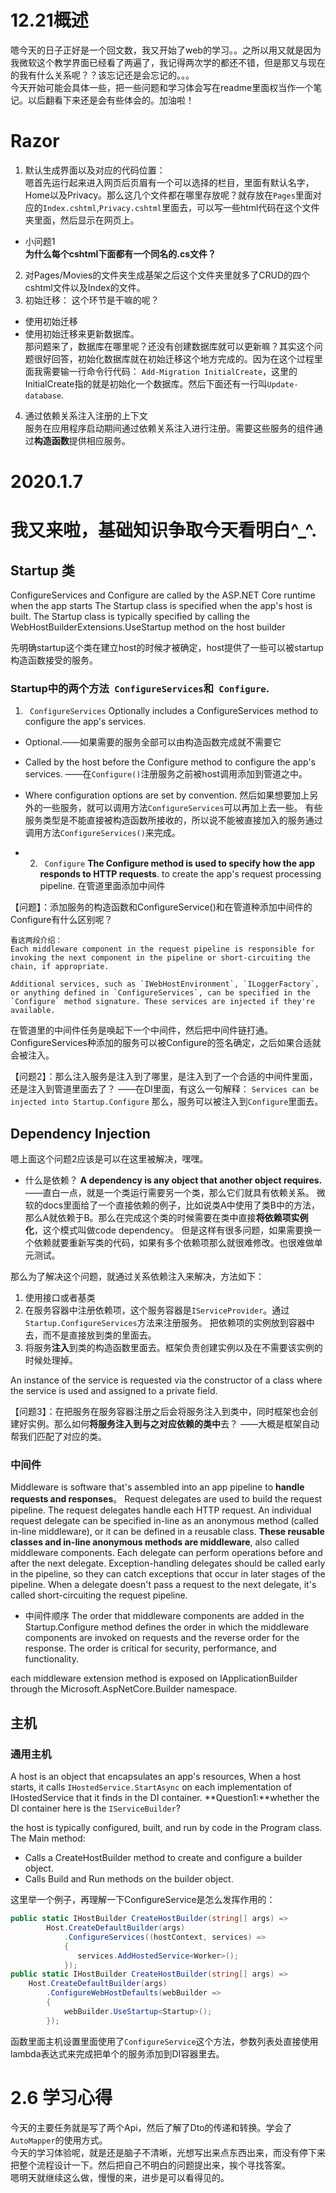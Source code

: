 # 12.21概述  
嗯今天的日子正好是一个回文数，我又开始了web的学习。。之所以用又就是因为我微软这个教学界面已经看了两遍了，我记得两次学的都还不错，但是那又与现在的我有什么关系呢？？该忘记还是会忘记的。。。   
今天开始可能会具体一些，把一些问题和学习体会写在readme里面权当作一个笔记。以后翻看下来还是会有些体会的。加油啦！

# Razor
1. 默认生成界面以及对应的代码位置：  
嗯首先运行起来进入网页后页眉有一个可以选择的栏目，里面有默认名字，Home以及Privacy。那么这几个文件都在哪里存放呢？就存放在`Pages`里面对应的`Index.cshtml`,`Privacy.cshtml`里面去，可以写一些html代码在这个文件夹里面，然后显示在网页上。  
- 小问题1  
**为什么每个cshtml下面都有一个同名的.cs文件？**
2. 对Pages/Movies的文件夹生成基架之后这个文件夹里就多了CRUD的四个cshtml文件以及Index的文件。
3. 初始迁移：
这个环节是干嘛的呢？
- 使用初始迁移
- 使用初始迁移来更新数据库。  
那问题来了，数据库在哪里呢？还没有创建数据库就可以更新嘛？其实这个问题很好回答，初始化数据库就在初始迁移这个地方完成的。因为在这个过程里面我需要输一行命令行代码：
`Add-Migration InitialCreate`，这里的InitialCreate指的就是初始化一个数据库。然后下面还有一行叫`Update-database`.
4. 通过依赖关系注入注册的上下文  
服务在应用程序启动期间通过依赖关系注入进行注册。需要这些服务的组件通过**构造函数**提供相应服务。

# 2020.1.7
# 我又来啦，基础知识争取今天看明白^_^.
## Startup 类
ConfigureServices and Configure are called by the ASP.NET Core runtime when the app starts
The Startup class is specified when the app's host is built. The Startup class is typically specified by calling the WebHostBuilderExtensions.UseStartup<TStartup/> method on the host builder

先明确startup这个类在建立host的时候才被确定，host提供了一些可以被startup构造函数接受的服务。

### Startup中的两个方法` ConfigureServices`和` Configure`.
1. ` ConfigureServices`
Optionally includes a ConfigureServices method to configure the app's services.
- Optional.——如果需要的服务全部可以由构造函数完成就不需要它
- Called by the host before the Configure method to configure the app's services. ——在`Configure()`注册服务之前被host调用添加到管道之中。
- Where configuration options are set by convention.
然后如果想要加上另外的一些服务，就可以调用方法`ConfigureServices`可以再加上去一些。 有些服务类型是不能直接被构造函数所接收的，所以说不能被直接加入的服务通过调用方法`ConfigureServices()`来完成。

- 2. ` Configure`
**The Configure method is used to specify how the app responds to HTTP requests**.
to create the app's request processing pipeline.
在管道里面添加中间件


【问题】：添加服务的构造函数和ConfigureService()和在管道种添加中间件的Configure有什么区别呢？
```
看这两段介绍：
Each middleware component in the request pipeline is responsible for invoking the next component in the pipeline or short-circuiting the chain, if appropriate.

Additional services, such as `IWebHostEnvironment`, `ILoggerFactory`, or anything defined in `ConfigureServices`, can be specified in the `Configure` method signature. These services are injected if they're available.
```
   在管道里的中间件任务是唤起下一个中间件，然后把中间件链打通。ConfigureServices种添加的服务可以被Configure的签名确定，之后如果合适就会被注入。

【问题2】：那么注入服务是注入到了哪里，是注入到了一个合适的中间件里面，还是注入到管道里面去了？
——在DI里面，有这么一句解释：
`Services can be injected into Startup.Configure`
那么，服务可以被注入到`Configure`里面去。
## Dependency Injection
嗯上面这个问题2应该是可以在这里被解决，嘿嘿。
- 什么是依赖？
**A dependency is any object that another object requires.**
——直白一点，就是一个类运行需要另一个类，那么它们就具有依赖关系。
微软的docs里面给了一个直接依赖的例子，比如说类A中使用了类B中的方法，那么A就依赖于B。那么在完成这个类的时候需要在类中直接**将依赖项实例化**，这个模式叫做code dependency。
但是这样有很多问题，如果需要换一个依赖就要重新写类的代码，如果有多个依赖项那么就很难修改。也很难做单元测试。

那么为了解决这个问题，就通过关系依赖注入来解决，方法如下：
1. 使用接口或者基类
2. 在服务容器中注册依赖项，这个服务容器是`IServiceProvider`。通过`Startup.ConfigureServices`方法来注册服务。
把依赖项的实例放到容器中去，而不是直接放到类的里面去。
3. 将服务**注入**到类的构造函数里面去。框架负责创建实例以及在不需要该实例的时候处理掉。

An instance of the service is requested via the constructor of a class where the service is used and assigned to a private field.

【问题3】：在把服务在服务容器注册之后会将服务注入到类中，同时框架也会创建好实例。那么如何**将服务注入到与之对应依赖的类中**去？
——大概是框架自动帮我们匹配了对应的类。



### 中间件
Middleware is software that's assembled into an app pipeline to **handle requests and responses**。
Request delegates are used to build the request pipeline. The request delegates handle each HTTP request.
 An individual request delegate can be specified in-line as an anonymous method (called in-line middleware), or it can be defined in a reusable class.
 **These reusable classes and in-line anonymous methods are middleware**, also called middleware components. 
 Each delegate can perform operations before and after the next delegate. Exception-handling delegates should be called early in the pipeline, so they can catch exceptions that occur in later stages of the pipeline.
 When a delegate doesn't pass a request to the next delegate, it's called short-circuiting the request pipeline. 

 - 中间件顺序
 The order that middleware components are added in the Startup.Configure method defines the order in which the middleware components are invoked on requests and the reverse order for the response. The order is critical for security, performance, and functionality.

 each middleware extension method is exposed on IApplicationBuilder through the Microsoft.AspNetCore.Builder namespace.  


 ## 主机
 ### 通用主机
 A host is an object that encapsulates an app's resources,
 When a host starts, it calls `IHostedService.StartAsync` on each implementation of IHostedService that it finds in the DI container.
 **Question1:**whether the DI container here is the `IServiceBuilder`?

 the host is typically configured, built, and run by code in the Program class. The Main method:
- Calls a CreateHostBuilder method to create and configure a builder object.
- Calls Build and Run methods on the builder object.

这里举一个例子，再理解一下ConfigureService是怎么发挥作用的：
```C#
public static IHostBuilder CreateHostBuilder(string[] args) =>
        Host.CreateDefaultBuilder(args)
            .ConfigureServices((hostContext, services) =>
            {
               services.AddHostedService<Worker>();
            });
public static IHostBuilder CreateHostBuilder(string[] args) =>
    Host.CreateDefaultBuilder(args)
        .ConfigureWebHostDefaults(webBuilder =>
        {
            webBuilder.UseStartup<Startup>();
        });
```
函数里面主机设置里面使用了`ConfigureService`这个方法，参数列表处直接使用lambda表达式来完成把单个的服务添加到DI容器里去。

# 2.6 学习心得
今天的主要任务就是写了两个Api，然后了解了Dto的传递和转换。学会了`AutoMapper`的使用方式。  
今天的学习体验呢，就是还是脑子不清晰，光想写出来点东西出来，而没有停下来把整个流程设计一下。然后把自己不明白的问题提出来，挨个寻找答案。  
嗯明天就继续这么做，慢慢的来，进步是可以看得见的。